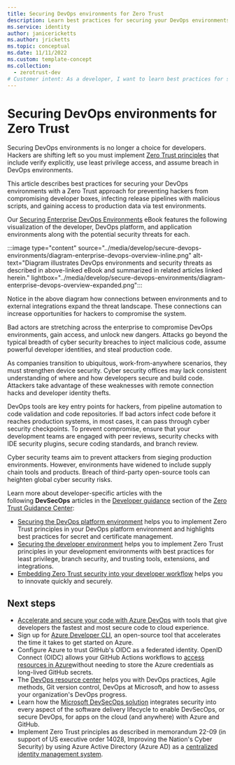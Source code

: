 ```yaml
---
title: Securing DevOps environments for Zero Trust
description: Learn best practices for securing your DevOps environments to prevent hackers from compromising developer boxes, infect release pipelines with malicious scripts, and gain access to production data via test environments.
ms.service: identity
author: janicericketts
ms.author: jricketts
ms.topic: conceptual
ms.date: 11/11/2022
ms.custom: template-concept
ms.collection:
  - zerotrust-dev
# Customer intent: As a developer, I want to learn best practices for securing my DevOps environments so that I can prevent hackers from compromising developer boxes, infecting release pipelines with malicious scripts, and gaining access to production data via test environments.
---
```

# Securing DevOps environments for Zero Trust

Securing DevOps environments is no longer a choice for developers. Hackers are shifting left so you must implement [Zero Trust principles](../zero-trust-overview.md) that include verify explicitly, use least privilege access, and assume breach in DevOps environments.

This article describes best practices for securing your DevOps environments with a Zero Trust approach for preventing hackers from compromising developer boxes, infecting release pipelines with malicious scripts, and gaining access to production data via test environments.

Our [Securing Enterprise DevOps Environments](https://aka.ms/SecureDevEnvironmentsEbook) eBook features the following visualization of the developer, DevOps platform, and application environments along with the potential security threats for each.

:::image type="content" source="../media/develop/secure-devops-environments/diagram-enterprise-devops-overview-inline.png" alt-text="Diagram illustrates DevOps environments and security threats as described in above-linked eBook and summarized in related articles linked herein." lightbox="../media/develop/secure-devops-environments/diagram-enterprise-devops-overview-expanded.png":::

Notice in the above diagram how connections between environments and to external integrations expand the threat landscape. These connections can increase opportunities for hackers to compromise the system.

Bad actors are stretching across the enterprise to compromise DevOps environments, gain access, and unlock new dangers. Attacks go beyond the typical breadth of cyber security breaches to inject malicious code, assume powerful developer identities, and steal production code.

As companies transition to ubiquitous, work-from-anywhere scenarios, they must strengthen device security. Cyber security offices may lack consistent understanding of where and how developers secure and build code. Attackers take advantage of these weaknesses with remote connection hacks and developer identity thefts.

DevOps tools are key entry points for hackers, from pipeline automation to code validation and code repositories. If bad actors infect code before it reaches production systems, in most cases, it can pass through cyber security checkpoints. To prevent compromise, ensure that your development teams are engaged with peer reviews, security checks with IDE security plugins, secure coding standards, and branch review.

Cyber security teams aim to prevent attackers from sieging production environments. However, environments have widened to include supply chain tools and products. Breach of third-party open-source tools can heighten global cyber security risks.

Learn more about developer-specific articles with the following **DevSecOps** articles in the [Developer guidance](overview.md) section of the [Zero Trust Guidance Center](../index.yml):

- [Securing the DevOps platform environment](secure-devops-platform-environment-zero-trust.md) helps you to implement Zero Trust principles in your DevOps platform environment and highlights best practices for secret and certificate management.
- [Securing the developer environment](secure-dev-environment-zero-trust.md) helps you to implement Zero Trust principles in your development environments with best practices for least privilege, branch security, and trusting tools, extensions, and integrations.
- [Embedding Zero Trust security into your developer workflow](embed-zero-trust-dev-workflow.md) helps you to innovate quickly and securely.

## Next steps

- [Accelerate and secure your code with Azure DevOps](/events/resources/build-2022/accelerate-secure-devops) with tools that give developers the fastest and most secure code to cloud experience.
- Sign up for [Azure Developer CLI](/azure/developer/azure-developer-cli/overview), an open-source tool that accelerates the time it takes to get started on Azure.
- Configure Azure to trust GitHub's OIDC as a federated identity. OpenID Connect (OIDC) allows your GitHub Actions workflows to [access resources in Azure](https://docs.github.com/actions/deployment/security-hardening-your-deployments/configuring-openid-connect-in-azure)without needing to store the Azure credentials as long-lived GitHub secrets.
- The [DevOps resource center](/devops/what-is-devops) helps you with DevOps practices, Agile methods, Git version control, DevOps at Microsoft, and how to assess your organization's DevOps progress.
- Learn how the [Microsoft DevSecOps solution](https://azure.microsoft.com/solutions/devsecops/#overview) integrates security into every aspect of the software delivery lifecycle to enable DevSecOps, or secure DevOps, for apps on the cloud (and anywhere) with Azure and GitHub.
- Implement Zero Trust principles as described in memorandum 22-09 (in support of US executive order 14028, Improving the Nation's Cyber Security) by using Azure Active Directory (Azure AD) as a [centralized identity management system](/azure/active-directory/standards/memo-22-09-meet-identity-requirements).
